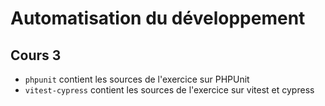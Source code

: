 # Automatisation du développement

## Cours 3

- `phpunit` contient les sources de l'exercice sur PHPUnit
- `vitest-cypress` contient les sources de l'exercice sur vitest et cypress
